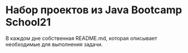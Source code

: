 # Набор проектов из Java Bootcamp School21
В каждом дне собственная README.md, которая описывает необходимые для выполнения задачи.

